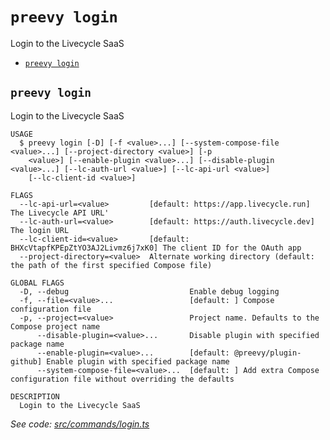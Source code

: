 `preevy login`
==============

Login to the Livecycle SaaS

* [`preevy login`](#preevy-login)

## `preevy login`

Login to the Livecycle SaaS

```
USAGE
  $ preevy login [-D] [-f <value>...] [--system-compose-file <value>...] [--project-directory <value>] [-p
    <value>] [--enable-plugin <value>...] [--disable-plugin <value>...] [--lc-auth-url <value>] [--lc-api-url <value>]
    [--lc-client-id <value>]

FLAGS
  --lc-api-url=<value>         [default: https://app.livecycle.run] The Livecycle API URL'
  --lc-auth-url=<value>        [default: https://auth.livecycle.dev] The login URL
  --lc-client-id=<value>       [default: BHXcVtapfKPEpZtYO3AJ2Livmz6j7xK0] The client ID for the OAuth app
  --project-directory=<value>  Alternate working directory (default: the path of the first specified Compose file)

GLOBAL FLAGS
  -D, --debug                           Enable debug logging
  -f, --file=<value>...                 [default: ] Compose configuration file
  -p, --project=<value>                 Project name. Defaults to the Compose project name
      --disable-plugin=<value>...       Disable plugin with specified package name
      --enable-plugin=<value>...        [default: @preevy/plugin-github] Enable plugin with specified package name
      --system-compose-file=<value>...  [default: ] Add extra Compose configuration file without overriding the defaults

DESCRIPTION
  Login to the Livecycle SaaS
```

_See code: [src/commands/login.ts](https://github.com/livecycle/preevy/blob/v0.0.67/src/commands/login.ts)_
